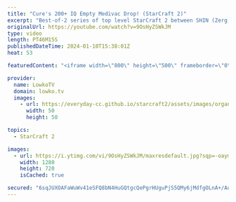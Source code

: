 ```yaml
---
title: "Cure's 200+ IQ Empty Medivac Drop! (StarCraft 2)"
excerpt: "Best-of-2 series of top level StarCraft 2 between SHIN (Zerg) and Cure (Terran). In this series Cure plays very differently than what he recently did against Reynor, as he decides to play an active and very cheeky style of Terran. Support my work: https://patreon.com/lowkotv  Lowko merch: https://lowko.shop"
originalUrl: https://youtube.com/watch?v=9OsHyZSWkJM
type: video
length: PT46M15S
publishedDateTime: 2024-01-10T15:38:01Z
heat: 53

featuredContent: "<iframe width=\"800\" height=\"500\" frameborder=\"0\" src=\"https://www.youtube.com/embed/9OsHyZSWkJM\" allow=\"accelerometer; autoplay; encrypted-media; gyroscope; picture-in-picture\" allowfullscreen></iframe>"

provider:
  name: LowkoTV
  domain: lowko.tv
  images:
    - url: https://everyday-cc.github.io/starcraft2/assets/images/organizations/lowko.tv-50x50.jpg
      width: 50
      height: 50

topics:
  - StarCraft 2

images:
  - url: https://i.ytimg.com/vi/9OsHyZSWkJM/maxresdefault.jpg?sqp=-oaymwEmCIAKENAF8quKqQMa8AEB-AH-CYAC0AWKAgwIABABGEkgSyhlMA8=&rs=AOn4CLD9mF5pW3BDaXkeWdsQvvMZpiejww
    width: 1280
    height: 720
    isCached: true

secured: "6sqJUXOAFaWuWv41eSFQ8bN4HuGQtgcQePgrHUguPjS5QMy6jMdfgOLnA+/AoerOCfEKNIBmNm1or6PKgJrfKLZ/coVUWlkgNAmeb2EGO4zBZqnZfP5g3ILp5gyz6WtGVgf6z05tfXpDrrf4saD/zbJ6bw22L7rZh7d2d6RaARu15P6pOV/KvkXI+8o4HM/ydSp6q57owHbFrZ2l60DLUvSh3tGtHEgpbJXVmU2wiaRAzS1q933VvNcY+g9Wn+upj2i3kEV2N+rdNLRDNZKb1Q8CwVxRfRE3XMtoZAR5PtsYIMqGc/ov1pIU54iMbQP8qibM50GqXuJyJXq+oco9oyafgInrlTrG1b5dOdT2fDYsvUToSUQbcygr1Nf3wWrbLcwt8fbGaxFiy1YnoqFA8xBM9/zcQyM4t9MnYGP8ww0=;eIvXBucIGfUYAbOroN/Ung=="
---
```


